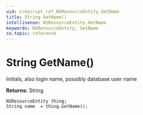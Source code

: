 ```yaml
---
uid: crmscript_ref_NSResourceEntity_GetName
title: String GetName()
intellisense: NSResourceEntity.GetName
keywords: NSResourceEntity, GetName
so.topic: reference
---
```


# String GetName()

Initials, also login name, possibly database user name

**Returns:** String

```crmscript
NSResourceEntity thing;
String name  = thing.GetName();
```


